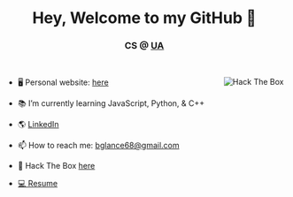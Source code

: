 <h1 align="center"> Hey, Welcome to my GitHub 👋</h1>
<h3 align="center">CS @ <a href="https://www.uakron.edu/" target="_blank">UA</a></h3>
<!--
**BrendanGlancy/BrendanGlancy** is a ✨ _special_ ✨ repository because its `README.md` (this file) appears on your GitHub profile. -->


<br>
<p align="left" margin-top="10px">
  
  <img src="http://www.hackthebox.eu/badge/image/414640" alt="Hack The Box" width="auto" align="right">
</p>
 <p align="left">
  
- 🖥 Personal website: <a href="https://dev-port-lac.vercel.app/" target="_blank">here</a> <br>

- 📚 I’m currently learning JavaScript, Python, & C++ <br>

- 🌎 <a href="https://www.linkedin.com/in/brendan-glancy/" target="-blank">LinkedIn</a> <br>

- 📫 How to reach me: bglance68@gmail.com  <br>

- 🦠 Hack The Box <a href="https://www.hackthebox.eu/profile/414640" target="-blank">here</a>

- <a href="https://brendanglancy.github.io/Resume/" target="_blank"> 💻 Resume</a>

</p>
